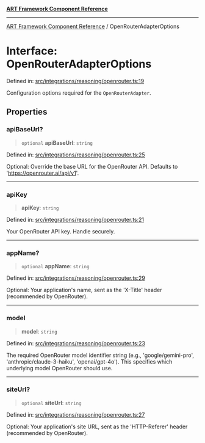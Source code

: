 [**ART Framework Component Reference**](../README.md)

***

[ART Framework Component Reference](../README.md) / OpenRouterAdapterOptions

# Interface: OpenRouterAdapterOptions

Defined in: [src/integrations/reasoning/openrouter.ts:19](https://github.com/hashangit/ART/blob/fe46dfaaacd3f198d9540925c3184fcab0f9c813/src/integrations/reasoning/openrouter.ts#L19)

Configuration options required for the `OpenRouterAdapter`.

## Properties

### apiBaseUrl?

> `optional` **apiBaseUrl**: `string`

Defined in: [src/integrations/reasoning/openrouter.ts:25](https://github.com/hashangit/ART/blob/fe46dfaaacd3f198d9540925c3184fcab0f9c813/src/integrations/reasoning/openrouter.ts#L25)

Optional: Override the base URL for the OpenRouter API. Defaults to 'https://openrouter.ai/api/v1'.

***

### apiKey

> **apiKey**: `string`

Defined in: [src/integrations/reasoning/openrouter.ts:21](https://github.com/hashangit/ART/blob/fe46dfaaacd3f198d9540925c3184fcab0f9c813/src/integrations/reasoning/openrouter.ts#L21)

Your OpenRouter API key. Handle securely.

***

### appName?

> `optional` **appName**: `string`

Defined in: [src/integrations/reasoning/openrouter.ts:29](https://github.com/hashangit/ART/blob/fe46dfaaacd3f198d9540925c3184fcab0f9c813/src/integrations/reasoning/openrouter.ts#L29)

Optional: Your application's name, sent as the 'X-Title' header (recommended by OpenRouter).

***

### model

> **model**: `string`

Defined in: [src/integrations/reasoning/openrouter.ts:23](https://github.com/hashangit/ART/blob/fe46dfaaacd3f198d9540925c3184fcab0f9c813/src/integrations/reasoning/openrouter.ts#L23)

The required OpenRouter model identifier string (e.g., 'google/gemini-pro', 'anthropic/claude-3-haiku', 'openai/gpt-4o'). This specifies which underlying model OpenRouter should use.

***

### siteUrl?

> `optional` **siteUrl**: `string`

Defined in: [src/integrations/reasoning/openrouter.ts:27](https://github.com/hashangit/ART/blob/fe46dfaaacd3f198d9540925c3184fcab0f9c813/src/integrations/reasoning/openrouter.ts#L27)

Optional: Your application's site URL, sent as the 'HTTP-Referer' header (recommended by OpenRouter).
